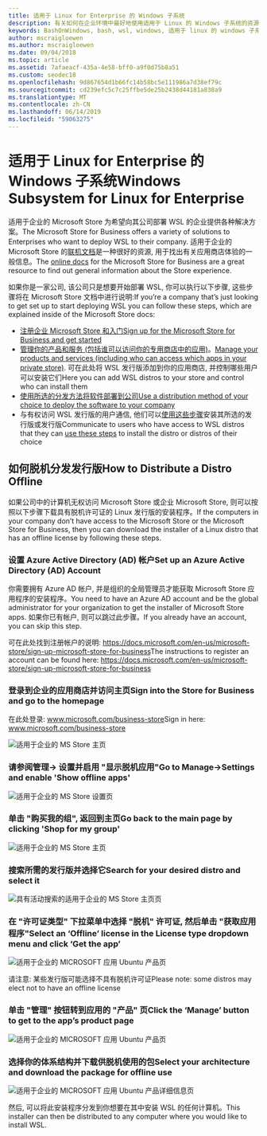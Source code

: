 ```yaml
---
title: 适用于 Linux for Enterprise 的 Windows 子系统
description: 有关如何在企业环境中最好地使用适用于 Linux 的 Windows 子系统的资源和说明。
keywords: BashOnWindows, bash, wsl, windows, 适用于 linux 的 windows 子系统, windowssubsystem, ubuntu, debian, suse, windows 10, 企业, 部署, 脱机, 打包, 存储, 分发, 安装, 安装
author: mscraigloewen
ms.author: mscraigloewen
ms.date: 09/04/2018
ms.topic: article
ms.assetid: 7afaeacf-435a-4e58-bff0-a9f0d75b8a51
ms.custom: seodec18
ms.openlocfilehash: 9d867654d1b66fc14b58bc5e111986a7d38ef79c
ms.sourcegitcommit: cd239efc5c7c25ffbe5de25b2438d44181a838a9
ms.translationtype: MT
ms.contentlocale: zh-CN
ms.lasthandoff: 06/14/2019
ms.locfileid: "59063275"
---
```

# <a name="windows-subsystem-for-linux-for-enterprise"></a><span data-ttu-id="e7d9e-104">适用于 Linux for Enterprise 的 Windows 子系统</span><span class="sxs-lookup"><span data-stu-id="e7d9e-104">Windows Subsystem for Linux for Enterprise</span></span>

<span data-ttu-id="e7d9e-105">适用于企业的 Microsoft Store 为希望向其公司部署 WSL 的企业提供各种解决方案。</span><span class="sxs-lookup"><span data-stu-id="e7d9e-105">The Microsoft Store for Business offers a variety of solutions to Enterprises who want to deploy WSL to their company.</span></span> <span data-ttu-id="e7d9e-106">适用于企业的 Microsoft Store 的[联机文档](https://docs.microsoft.com/en-us/microsoft-store/)是一种很好的资源, 用于找出有关应用商店体验的一般信息。</span><span class="sxs-lookup"><span data-stu-id="e7d9e-106">The [online docs](https://docs.microsoft.com/en-us/microsoft-store/) for the Microsoft Store for Business are a great resource to find out general information about the Store experience.</span></span>

<span data-ttu-id="e7d9e-107">如果你是一家公司, 该公司只是想要开始部署 WSL, 你可以执行以下步骤, 这些步骤将在 Microsoft Store 文档中进行说明:</span><span class="sxs-lookup"><span data-stu-id="e7d9e-107">If you’re a company that’s just looking to get set up to start deploying WSL you can follow these steps, which are explained inside of the Microsoft Store docs:</span></span>

* [<span data-ttu-id="e7d9e-108">注册企业 Microsoft Store 和入门</span><span class="sxs-lookup"><span data-stu-id="e7d9e-108">Sign up for the Microsoft Store for Business and get started</span></span>](https://docs.microsoft.com/en-us/microsoft-store/sign-up-microsoft-store-for-business-overview)
* <span data-ttu-id="e7d9e-109">[管理你的产品和服务 (包括谁可以访问你的专用商店中的应用)](https://docs.microsoft.com/en-us/microsoft-store/manage-apps-microsoft-store-for-business-overview)。</span><span class="sxs-lookup"><span data-stu-id="e7d9e-109">[Manage your products and services (including who can access which apps in your private store)](https://docs.microsoft.com/en-us/microsoft-store/manage-apps-microsoft-store-for-business-overview).</span></span> <span data-ttu-id="e7d9e-110">可在此处将 WSL 发行版添加到你的应用商店, 并控制哪些用户可以安装它们</span><span class="sxs-lookup"><span data-stu-id="e7d9e-110">Here you can add WSL distros to your store and control who can install them</span></span>
* [<span data-ttu-id="e7d9e-111">使用所选的分发方法将软件部署到公司</span><span class="sxs-lookup"><span data-stu-id="e7d9e-111">Use a distribution method of your choice to deploy the software to your company</span></span>](https://docs.microsoft.com/en-us/microsoft-store/distribute-apps-to-your-employees-microsoft-store-for-business)
* <span data-ttu-id="e7d9e-112">与有权访问 WSL 发行版的用户通信, 他们可以[使用这些步骤](https://docs.microsoft.com/en-us/windows/wsl/install-win10)安装其所选的发行版或发行版</span><span class="sxs-lookup"><span data-stu-id="e7d9e-112">Communicate to users who have access to WSL distros that they can [use these steps](https://docs.microsoft.com/en-us/windows/wsl/install-win10) to install the distro or distros of their choice</span></span> 

## <a name="how-to-distribute-a-distro-offline"></a><span data-ttu-id="e7d9e-113">如何脱机分发发行版</span><span class="sxs-lookup"><span data-stu-id="e7d9e-113">How to Distribute a Distro Offline</span></span>

<span data-ttu-id="e7d9e-114">如果公司中的计算机无权访问 Microsoft Store 或企业 Microsoft Store, 则可以按照以下步骤下载具有脱机许可证的 Linux 发行版的安装程序。</span><span class="sxs-lookup"><span data-stu-id="e7d9e-114">If the computers in your company don’t have access to the Microsoft Store or the Microsoft Store for Business, then you can download the installer of a Linux distro that has an offline license by following these steps.</span></span> 

### <a name="set-up-an-azure-active-directory-ad-account"></a><span data-ttu-id="e7d9e-115">设置 Azure Active Directory (AD) 帐户</span><span class="sxs-lookup"><span data-stu-id="e7d9e-115">Set up an Azure Active Directory (AD) Account</span></span> 

<span data-ttu-id="e7d9e-116">你需要拥有 Azure AD 帐户, 并是组织的全局管理员才能获取 Microsoft Store 应用程序的安装程序。</span><span class="sxs-lookup"><span data-stu-id="e7d9e-116">You need to have an Azure AD account and be the global administrator for your organization to get the installer of Microsoft Store apps.</span></span> <span data-ttu-id="e7d9e-117">如果你已有帐户, 则可以跳过此步骤。</span><span class="sxs-lookup"><span data-stu-id="e7d9e-117">If you already have an account, you can skip this step.</span></span>

<span data-ttu-id="e7d9e-118">可在此处找到注册帐户的说明: https://docs.microsoft.com/en-us/microsoft-store/sign-up-microsoft-store-for-business</span><span class="sxs-lookup"><span data-stu-id="e7d9e-118">The instructions to register an account can be found here: https://docs.microsoft.com/en-us/microsoft-store/sign-up-microsoft-store-for-business</span></span>

### <a name="sign-into-the-store-for-business-and-go-to-the-homepage"></a><span data-ttu-id="e7d9e-119">登录到企业的应用商店并访问主页</span><span class="sxs-lookup"><span data-stu-id="e7d9e-119">Sign into the Store for Business and go to the homepage</span></span>
<span data-ttu-id="e7d9e-120">在此处登录: www.microsoft.com/business-store</span><span class="sxs-lookup"><span data-stu-id="e7d9e-120">Sign in here: www.microsoft.com/business-store</span></span>

![适用于企业的 MS Store 主页](media/offlineinstallscreens/1-screen.png)

### <a name="go-to-manage-settings-and-enable-show-offline-apps"></a><span data-ttu-id="e7d9e-122">请参阅管理-> 设置并启用 "显示脱机应用"</span><span class="sxs-lookup"><span data-stu-id="e7d9e-122">Go to Manage->Settings and enable 'Show offline apps'</span></span>

![适用于企业的 MS Store 设置页](media/offlineinstallscreens/2-screen.png)

### <a name="go-back-to-the-main-page-by-clicking-shop-for-my-group"></a><span data-ttu-id="e7d9e-124">单击 "购买我的组", 返回到主页</span><span class="sxs-lookup"><span data-stu-id="e7d9e-124">Go back to the main page by clicking 'Shop for my group'</span></span>

![适用于企业的 MS Store 主页](media/offlineinstallscreens/1-screen.png)

### <a name="search-for-your-desired-distro-and-select-it"></a><span data-ttu-id="e7d9e-126">搜索所需的发行版并选择它</span><span class="sxs-lookup"><span data-stu-id="e7d9e-126">Search for your desired distro and select it</span></span>

![具有活动搜索的适用于企业的 MS Store 主页页](media/offlineinstallscreens/3-screen.png)

### <a name="select-an-offline-license-in-the-license-type-dropdown-menu-and-click-get-the-app"></a><span data-ttu-id="e7d9e-128">在 "许可证类型" 下拉菜单中选择 "脱机" 许可证, 然后单击 "获取应用程序"</span><span class="sxs-lookup"><span data-stu-id="e7d9e-128">Select an ‘Offline’ license in the License type dropdown menu and click ‘Get the app’</span></span>

![适用于企业的 MICROSOFT 应用 Ubuntu 产品页](media/offlineinstallscreens/4-screen.png)

<span data-ttu-id="e7d9e-130">请注意: 某些发行版可能选择不具有脱机许可证</span><span class="sxs-lookup"><span data-stu-id="e7d9e-130">Please note: some distros may elect not to have an offline license</span></span>

### <a name="click-the-manage-button-to-get-to-the-apps-product-page"></a><span data-ttu-id="e7d9e-131">单击 "管理" 按钮转到应用的 "产品" 页</span><span class="sxs-lookup"><span data-stu-id="e7d9e-131">Click the ‘Manage’ button to get to the app’s product page</span></span>

![适用于企业的 MICROSOFT 应用 Ubuntu 产品页](media/offlineinstallscreens/5-screen.png)

### <a name="select-your-architecture-and-download-the-package-for-offline-use"></a><span data-ttu-id="e7d9e-133">选择你的体系结构并下载供脱机使用的包</span><span class="sxs-lookup"><span data-stu-id="e7d9e-133">Select your architecture and download the package for offline use</span></span>

![适用于企业的 MICROSOFT 应用 Ubuntu 产品详细信息页](media/offlineinstallscreens/6-screen.png)

<span data-ttu-id="e7d9e-135">然后, 可以将此安装程序分发到你想要在其中安装 WSL 的任何计算机。</span><span class="sxs-lookup"><span data-stu-id="e7d9e-135">This installer can then be distributed to any computer where you would like to install WSL.</span></span>